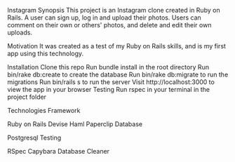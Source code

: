 Instagram
Synopsis
This project is an Instagram clone created in Ruby on Rails. A user can sign up, log in and upload their photos. Users can comment on their own or others' photos, and delete and edit their own uploads.

Motivation
It was created as a test of my Ruby on Rails skills, and is my first app using this technology.

Installation
Clone this repo
Run bundle install in the root directory
Run bin/rake db:create to create the database
Run bin/rake db:migrate to run the migrations
Run bin/rails s to run the server
Visit http://localhost:3000 to view the app in your browser
Testing
Run rspec in your terminal in the project folder

Technologies
Framework

Ruby on Rails
Devise
Haml
Paperclip
Database

Postgresql
Testing

RSpec
Capybara
Database Cleaner
